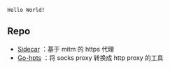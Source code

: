 `Hello World!`

## Repo

- [Sidecar](https://github.com/yuweizzz/sidecar) ：基于 mitm 的 https 代理
- [Go-hpts](https://github.com/yuweizzz/go-hpts) ：将 socks proxy 转换成 http proxy 的工具

